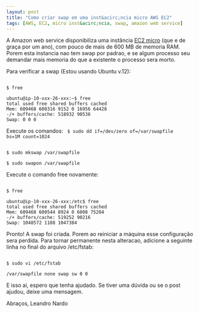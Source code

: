 ```yaml
--- 
layout: post
title: "Como criar swap em uma inst&acirc;ncia micro AWS EC2"
tags: [AWS, EC2, micro inst&acirc;ncia, swap, amazon web service]
---
```


A Amazon web service disponibiliza uma inst&acirc;ncia [EC2 micro](http://aws.amazon.com/pt/ec2/) (que e de gra&ccedil;a por um ano), com pouco de mais de 600 MB de memoria RAM.  Porem esta instancia nao tem swap por padrao, e se algum processo seu demandar mais memoria do que a existente o processo sera morto.

Para verificar a swap (Estou usando Ubuntu v.12):

<code>
$ free
</code>

	ubuntu@ip-10-xxx-26-xxx:~$ free
	total used free shared buffers cached
	Mem: 609468 600316 9152 0 16956 64428
	-/+ buffers/cache: 518932 90536
	Swap: 0 0 0

Execute os comandos:
<code>
$ sudo dd if=/dev/zero of=/var/swapfile bs=1M count=1024
</code>

<code>
$ sudo mkswap /var/swapfile
</code>

<code>
$ sudo swapon /var/swapfile
</code>

Execute o comando free novamente:

<code>
$ free
</code>

	ubuntu@ip-10-xxx-26-xxx:/etc$ free
	total used free shared buffers cached
	Mem: 609468 600544 8924 0 6008 75284
	-/+ buffers/cache: 519252 90216
	Swap: 1048572 1188 1047384

Pronto! A swap foi criada. Porem ao reiniciar a m&aacute;quina esse configura&ccedil;&atilde;o sera perdida. Para tornar permanente nesta alteracao, adicione a seguinte linha no final do arquivo /etc/fstab:

<code>
$ sudo vi /etc/fstab
</code>


	/var/swapfile none swap sw 0 0

E isso ai, espero que tenha ajudado.
Se tiver uma d&uacute;vida ou se o post ajudou, deixe uma mensagem.

Abra&ccedil;os,
Leandro Nardo

